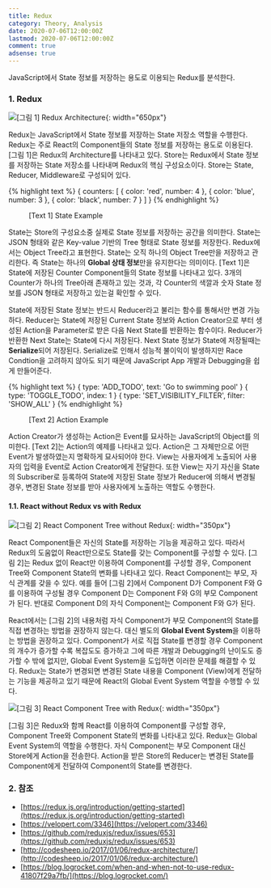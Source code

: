 ```yaml
---
title: Redux
category: Theory, Analysis
date: 2020-07-06T12:00:00Z
lastmod: 2020-07-06T12:00:00Z
comment: true
adsense: true
---
```


JavaScript에서 State 정보를 저장하는 용도로 이용되는 Redux를 분석한다.

### 1. Redux

![[그림 1] Redux Architecture]({{site.baseurl}}/images/theory_analysis/Redux/Redux_Architecture.PNG){: width="650px"}

Redux는 JavaScript에서 State 정보를 저장하는 State 저장소 역할을 수행한다. Redux는 주로 React의 Component들의 State 정보를 저장하는 용도로 이용된다. [그림 1]은 Redux의 Architecture를 나타내고 있다. Store는 Redux에서 State 정보를 저장하는 State 저장소를 나타내며 Redux의 핵심 구성요소이다. Store는 State, Reducer, Middleware로 구성되어 있다.

{% highlight text %}
{
  counters: [
    {
      color: 'red',
      number: 4
    },
    {
      color: 'blue',
      number: 3
    },
    {
      color: 'black',
      number: 7
    }
  ]
}
{% endhighlight %}
<figure>
<figcaption class="caption">[Text 1] State Example</figcaption>
</figure>

State는 Store의 구성요소중 실제로 State 정보를 저장하는 공간을 의미한다. State는 JSON 형태와 같은 Key-value 기반의 Tree 형태로 State 정보를 저장한다. Redux에서는 Object Tree라고 표현한다. State는 오직 하나의 Object Tree만을 저장하고 관리한다. 즉 State는 하나의 **Global 상태 정보**만을 유지한다는 의미이다. [Text 1]은 State에 저장된 Counter Component들의 State 정보를 나타내고 있다. 3개의 Counter가 하나의 Tree아래 존재하고 있는 것과, 각 Counter의 색깔과 숫자 State 정보를 JSON 형태로 저장하고 있는걸 확인할 수 있다.

State에 저장된 State 정보는 반드시 Reducer라고 불리는 함수를 통해서만 변경 가능하다. Reducer는 State에 저장된 Current State 정보와 Action Creator으로 부터 생성된 Action을 Parameter로 받은 다음 Next State를 반환하는 함수이다. Reducer가 반환한 Next State는 State에 다시 저장된다. Next State 정보가 State에 저장될때는 **Serialize**되어 저장된다. Serialize로 인해서 성능적 불이익이 발생하지만 Race Condtion을 고려하지 않아도 되기 때문에 JavaScript App 개발과 Debugging을 쉽게 만들어준다.

{% highlight text %}
{ type: 'ADD_TODO', text: 'Go to swimming pool' }
{ type: 'TOGGLE_TODO', index: 1 }
{ type: 'SET_VISIBILITY_FILTER', filter: 'SHOW_ALL' }
{% endhighlight %}
<figure>
<figcaption class="caption">[Text 2] Action Example</figcaption>
</figure>

Action Creator가 생성하는 Action은 Event를 묘사하는 JavaScript의 Object를 의미한다. [Text 2]는 Action의 예제를 나타내고 있다. Action은 그 자체만으로 어떤 Event가 발생하였는지 명확하게 묘사되어야 한다. View는 사용자에게 노출되어 사용자의 입력을 Event로 Action Creator에게 전달한다. 또한 View는 자기 자신을 State의 Subscriber로 등록하여 State에 저장된 State 정보가 Reducer에 의해서 변경될 경우, 변경된 State 정보를 받아 사용자에게 노출하는 역할도 수행한다.

#### 1.1. React without Redux vs with Redux

![[그림 2] React Component Tree without Redux]({{site.baseurl}}/images/theory_analysis/Redux/React_Component_Tree_without_Redux.PNG){: width="350px"}

React Component들은 자신의 State를 저장하는 기능을 제공하고 있다. 따라서 Redux의 도움없이 React만으로도 State를 갖는 Component를 구성할 수 있다. [그림 2]는 Redux 없이 React만 이용하여 Component를 구성할 경우, Component Tree와 Component State의 변화를 나타내고 있다. React Component는 부모, 자식 관계를 갖을 수 있다. 예를 들어 [그림 2]에서 Component D가 Component F와 G를 이용하여 구성될 경우 Component D는 Component F와 G의 부모 Component가 된다. 반대로 Component D의 자식 Component는 Component F와 G가 된다.

React에서는 [그림 2]의 내용처럼 자식 Component가 부모 Component의 State를 직접 변경하는 방법을 권장하지 않는다. 대신 별도의 **Global Event System**을 이용하는 방법을 권장하고 있다. Component가 서로 직접 State를 변경할 경우 Component의 개수가 증가할 수록 복잡도도 증가하고 그에 따른 개발과 Debugging의 난이도도 증가할 수 밖에 없지만, Global Event System을 도입하면 이러한 문제를 해결할 수 있다. Redux는 State가 변경되면 변경된 State 내용을 Component (View)에게 전달하는 기능을 제공하고 있기 때문에 React의 Global Event System 역할을 수행할 수 있다.

![[그림 3] React Component Tree with Redux]({{site.baseurl}}/images/theory_analysis/Redux/React_Component_Tree_with_Redux.PNG){: width="350px"}

[그림 3]은 Redux와 함께 React를 이용하여 Component를 구성할 경우, Component Tree와 Component State의 변화를 나타내고 있다. Redux는 Global Event System의 역할을 수행한다. 자식 Component는 부모 Component 대신 Store에게 Action을 전송한다. Action을 받은 Store의 Reducer는 변경된 State를 Component에게 전달하여 Component의 State를 변경한다.

### 2. 참조

* [https://redux.js.org/introduction/getting-started](https://redux.js.org/introduction/getting-started)
* [https://velopert.com/3346](https://velopert.com/3346)
* [https://github.com/reduxjs/redux/issues/653](https://github.com/reduxjs/redux/issues/653)
* [http://codesheep.io/2017/01/06/redux-architecture/](http://codesheep.io/2017/01/06/redux-architecture/)
* [https://blog.logrocket.com/when-and-when-not-to-use-redux-41807f29a7fb/](https://blog.logrocket.com/)